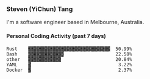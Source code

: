 ### Steven (YiChun) Tang

I'm a software engineer based in Melbourne, Australia.

#### Personal Coding Activity (past 7 days)
```
Rust    ▓▓▓▓▓▓▓▓▓▓▓▓▓▓▓▓▓▓▓▓▓▓▓▓▓▓▓▓▓▓  50.99%
Bash    ▓▓▓▓▓▓▓▓▓▓▓▓▓                   22.58%
other   ▓▓▓▓▓▓▓▓▓▓▓▓                    20.84%
YAML    ▓                                3.22%
Docker  ▓                                2.37%
```
